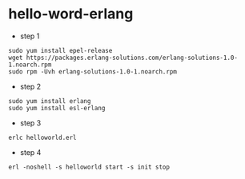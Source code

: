 # hello-word-erlang

- step 1

```
sudo yum install epel-release
wget https://packages.erlang-solutions.com/erlang-solutions-1.0-1.noarch.rpm
sudo rpm -Uvh erlang-solutions-1.0-1.noarch.rpm
```

- step 2

```
sudo yum install erlang
sudo yum install esl-erlang
```

- step 3

```
erlc helloworld.erl
```

- step 4

```
erl -noshell -s helloworld start -s init stop
```
